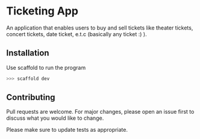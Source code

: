 # Ticketing App

An application that enables users to buy and sell tickets like theater tickets, concert tickets, date ticket, e.t.c (basically any ticket :) ).

## Installation

Use scaffold to run the program

```bash
>>> scaffold dev
```

## Contributing

Pull requests are welcome. For major changes, please open an issue first to discuss what you would like to change.

Please make sure to update tests as appropriate.
